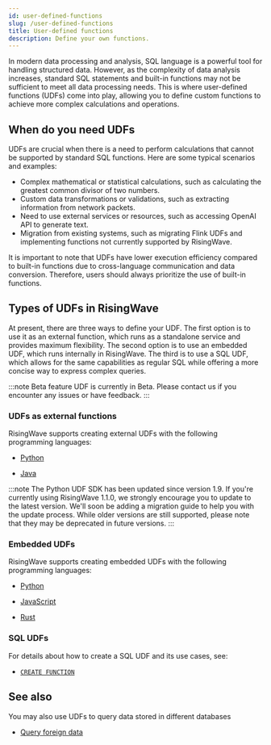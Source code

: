 ```yaml
---
id: user-defined-functions
slug: /user-defined-functions
title: User-defined functions
description: Define your own functions.
---
```

<head>
  <link rel="canonical" href="https://docs.risingwave.com/docs/current/user-defined-functions/" />
</head>

In modern data processing and analysis, SQL language is a powerful tool for handling structured data. However, as the complexity of data analysis increases, standard SQL statements and built-in functions may not be sufficient to meet all data processing needs. This is where user-defined functions (UDFs) come into play, allowing you to define custom functions to achieve more complex calculations and operations.

## When do you need UDFs

UDFs are crucial when there is a need to perform calculations that cannot be supported by standard SQL functions. Here are some typical scenarios and examples:

- Complex mathematical or statistical calculations, such as calculating the greatest common divisor of two numbers.
- Custom data transformations or validations, such as extracting information from network packets.
- Need to use external services or resources, such as accessing OpenAI API to generate text.
- Migration from existing systems, such as migrating Flink UDFs and implementing functions not currently supported by RisingWave.

It is important to note that UDFs have lower execution efficiency compared to built-in functions due to cross-language communication and data conversion. Therefore, users should always prioritize the use of built-in functions.

## Types of UDFs in RisingWave

At present, there are three ways to define your UDF. The first option is to use it as an external function, which runs as a standalone service and provides maximum flexibility. The second option is to use an embedded UDF, which runs internally in RisingWave. The third is to use a SQL UDF, which allows for the same capabilities as regular SQL while offering a more concise way to express complex queries.

:::note Beta feature
UDF is currently in Beta. Please contact us if you encounter any issues or have feedback.
:::

### UDFs as external functions

RisingWave supports creating external UDFs with the following programming languages:

- [Python](/sql/udf/udf-python.md)

- [Java](/sql/udf/udf-java.md)

:::note
The Python UDF SDK has been updated since version 1.9. If you're currently using RisingWave 1.1.0, we strongly encourage you to update to the latest version. We'll soon be adding a migration guide to help you with the update process. While older versions are still supported, please note that they may be deprecated in future versions. 
:::

### Embedded UDFs

RisingWave supports creating embedded UDFs with the following programming languages:

- [Python](/sql/udf/udf-python-embedded.md)

- [JavaScript](/sql/udf/udf-javascript.md)
- [Rust](/sql/udf/udf-rust.md)

### SQL UDFs

For details about how to create a SQL UDF and its use cases, see:

- [`CREATE FUNCTION`](/sql/commands/sql-create-function.md)

## See also

You may also use UDFs to query data stored in different databases

- [Query foreign data](/sql/udf/udf-foreign-data.md)
